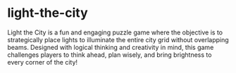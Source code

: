 # light-the-city
Light the City is a fun and engaging puzzle game where the objective is to strategically place lights to illuminate the entire city grid without overlapping beams. Designed with logical thinking and creativity in mind, this game challenges players to think ahead, plan wisely, and bring brightness to every corner of the city!
